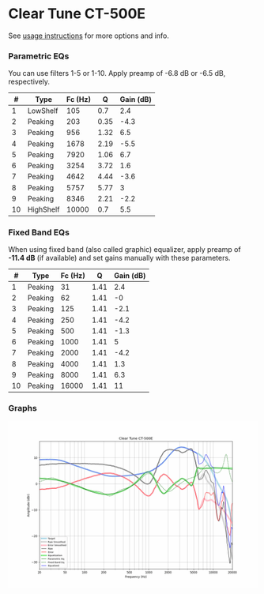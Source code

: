 # Clear Tune CT-500E
See [usage instructions](https://github.com/jaakkopasanen/AutoEq#usage) for more options and info.

### Parametric EQs
You can use filters 1-5 or 1-10. Apply preamp of -6.8 dB or -6.5 dB, respectively.

|   # | Type      |   Fc (Hz) |    Q |   Gain (dB) |
|-----|-----------|-----------|------|-------------|
|   1 | LowShelf  |       105 | 0.7  |         2.4 |
|   2 | Peaking   |       203 | 0.35 |        -4.3 |
|   3 | Peaking   |       956 | 1.32 |         6.5 |
|   4 | Peaking   |      1678 | 2.19 |        -5.5 |
|   5 | Peaking   |      7920 | 1.06 |         6.7 |
|   6 | Peaking   |      3254 | 3.72 |         1.6 |
|   7 | Peaking   |      4642 | 4.44 |        -3.6 |
|   8 | Peaking   |      5757 | 5.77 |         3   |
|   9 | Peaking   |      8346 | 2.21 |        -2.2 |
|  10 | HighShelf |     10000 | 0.7  |         5.5 |

### Fixed Band EQs
When using fixed band (also called graphic) equalizer, apply preamp of **-11.4 dB** (if available) and set gains manually with these parameters.

|   # | Type    |   Fc (Hz) |    Q |   Gain (dB) |
|-----|---------|-----------|------|-------------|
|   1 | Peaking |        31 | 1.41 |         2.4 |
|   2 | Peaking |        62 | 1.41 |        -0   |
|   3 | Peaking |       125 | 1.41 |        -2.1 |
|   4 | Peaking |       250 | 1.41 |        -4.2 |
|   5 | Peaking |       500 | 1.41 |        -1.3 |
|   6 | Peaking |      1000 | 1.41 |         5   |
|   7 | Peaking |      2000 | 1.41 |        -4.2 |
|   8 | Peaking |      4000 | 1.41 |         1.3 |
|   9 | Peaking |      8000 | 1.41 |         6.3 |
|  10 | Peaking |     16000 | 1.41 |        11   |

### Graphs
![](./Clear%20Tune%20CT-500E.png)
